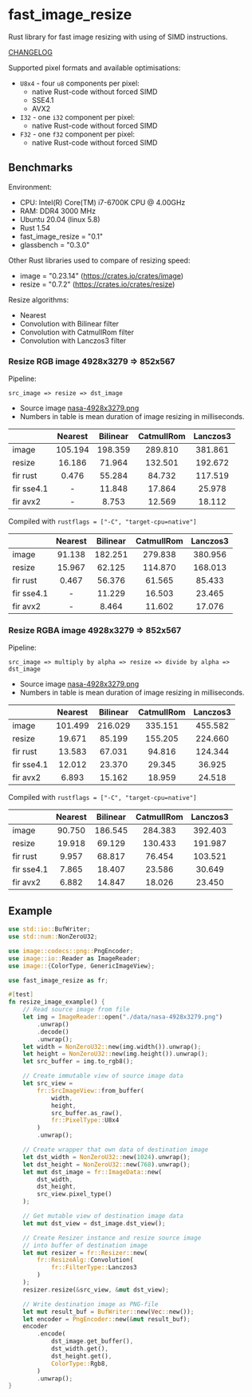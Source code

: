 # fast_image_resize

Rust library for fast image resizing with using of SIMD instructions.

[CHANGELOG](https://github.com/Cykooz/fast_image_resize/blob/master/CHANGELOG.md)

Supported pixel formats and available optimisations:
- `U8x4` - four `u8` components per pixel:
  - native Rust-code without forced SIMD
  - SSE4.1
  - AVX2
- `I32` - one `i32` component per pixel:
  - native Rust-code without forced SIMD
- `F32` - one `f32` component per pixel:
  - native Rust-code without forced SIMD

## Benchmarks

Environment:
- CPU: Intel(R) Core(TM) i7-6700K CPU @ 4.00GHz
- RAM: DDR4 3000 MHz 
- Ubuntu 20.04 (linux 5.8)
- Rust 1.54
- fast_image_resize = "0.1"
- glassbench = "0.3.0"

Other Rust libraries used to compare of resizing speed: 
- image = "0.23.14" (<https://crates.io/crates/image>)
- resize = "0.7.2" (<https://crates.io/crates/resize>)

Resize algorithms:
- Nearest
- Convolution with Bilinear filter
- Convolution with CatmullRom filter
- Convolution with Lanczos3 filter

### Resize RGB image 4928x3279 => 852x567

Pipeline: 

`src_image => resize => dst_image`

- Source image [nasa-4928x3279.png](https://github.com/Cykooz/fast_image_resize/blob/main/data/nasa-4928x3279.png)
- Numbers in table is mean duration of image resizing in milliseconds.

|            | Nearest | Bilinear | CatmullRom | Lanczos3 |
|------------|:-------:|:--------:|:----------:|:--------:|
| image      | 105.194 | 198.359  |  289.810   | 381.861  |
| resize     | 16.186  |  71.964  |  132.501   | 192.672  |
| fir rust   |  0.476  |  55.284  |   84.732   | 117.519  |
| fir sse4.1 |    -    |  11.848  |   17.864   |  25.978  |
| fir avx2   |    -    |  8.753   |   12.569   |  18.112  |

Compiled with `rustflags = ["-C", "target-cpu=native"]`

|            | Nearest | Bilinear | CatmullRom | Lanczos3 |
|------------|:-------:|:--------:|:----------:|:--------:|
| image      | 91.138  | 182.251  |  279.838   | 380.956  |
| resize     | 15.967  |  62.125  |  114.870   | 168.013  |
| fir rust   |  0.467  |  56.376  |   61.565   |  85.433  |
| fir sse4.1 |    -    |  11.229  |   16.503   |  23.465  |
| fir avx2   |    -    |  8.464   |   11.602   |  17.076  |

### Resize RGBA image 4928x3279 => 852x567

Pipeline: 

`src_image => multiply by alpha => resize => divide by alpha => dst_image`

- Source image [nasa-4928x3279.png](https://github.com/Cykooz/fast_image_resize/blob/main/data/nasa-4928x3279.png)
- Numbers in table is mean duration of image resizing in milliseconds.

|            | Nearest | Bilinear | CatmullRom | Lanczos3 |
|------------|:-------:|:--------:|:----------:|:--------:|
| image      | 101.499 | 216.029  |  335.151   | 455.582  |
| resize     | 19.671  |  85.199  |  155.205   | 224.660  |
| fir rust   | 13.583  |  67.031  |   94.816   | 124.344  |
| fir sse4.1 | 12.012  |  23.370  |   29.345   |  36.925  |
| fir avx2   |  6.893  |  15.162  |   18.959   |  24.518  |

Compiled with `rustflags = ["-C", "target-cpu=native"]`

|            | Nearest | Bilinear | CatmullRom | Lanczos3 |
|------------|:-------:|:--------:|:----------:|:--------:|
| image      | 90.750  | 186.545  |  284.383   | 392.403  |
| resize     | 19.918  |  69.129  |  130.433   | 191.987  |
| fir rust   |  9.957  |  68.817  |   76.454   | 103.521  |
| fir sse4.1 |  7.865  |  18.407  |   23.586   |  30.649  |
| fir avx2   |  6.882  |  14.847  |   18.026   |  23.450  |

## Example

```rust
use std::io::BufWriter;
use std::num::NonZeroU32;

use image::codecs::png::PngEncoder;
use image::io::Reader as ImageReader;
use image::{ColorType, GenericImageView};

use fast_image_resize as fr;

#[test]
fn resize_image_example() {
    // Read source image from file
    let img = ImageReader::open("./data/nasa-4928x3279.png")
        .unwrap()
        .decode()
        .unwrap();
    let width = NonZeroU32::new(img.width()).unwrap();
    let height = NonZeroU32::new(img.height()).unwrap();
    let src_buffer = img.to_rgb8();

    // Create immutable view of source image data
    let src_view =
        fr::SrcImageView::from_buffer(
            width, 
            height, 
            src_buffer.as_raw(), 
            fr::PixelType::U8x4
        )
        .unwrap();

    // Create wrapper that own data of destination image
    let dst_width = NonZeroU32::new(1024).unwrap();
    let dst_height = NonZeroU32::new(768).unwrap();
    let mut dst_image = fr::ImageData::new(
        dst_width, 
        dst_height, 
        src_view.pixel_type()
    );

    // Get mutable view of destination image data
    let mut dst_view = dst_image.dst_view();

    // Create Resizer instance and resize source image 
    // into buffer of destination image
    let mut resizer = fr::Resizer::new(
        fr::ResizeAlg::Convolution(
            fr::FilterType::Lanczos3
        )
    );
    resizer.resize(&src_view, &mut dst_view);

    // Write destination image as PNG-file
    let mut result_buf = BufWriter::new(Vec::new());
    let encoder = PngEncoder::new(&mut result_buf);
    encoder
        .encode(
            dst_image.get_buffer(),
            dst_width.get(),
            dst_height.get(),
            ColorType::Rgb8,
        )
        .unwrap();
}
```
